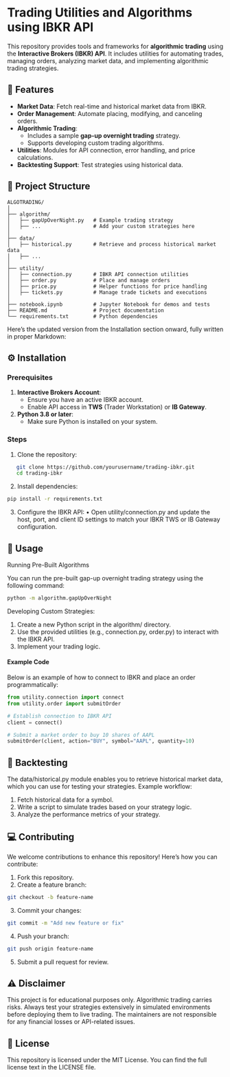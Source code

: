 # Trading Utilities and Algorithms using IBKR API

This repository provides tools and frameworks for **algorithmic trading** using the **Interactive Brokers (IBKR) API**. It includes utilities for automating trades, managing orders, analyzing market data, and implementing algorithmic trading strategies.


## 🌟 Features

- **Market Data**: Fetch real-time and historical market data from IBKR.
- **Order Management**: Automate placing, modifying, and canceling orders.
- **Algorithmic Trading**:
  - Includes a sample **gap-up overnight trading** strategy.
  - Supports developing custom trading algorithms.
- **Utilities**: Modules for API connection, error handling, and price calculations.
- **Backtesting Support**: Test strategies using historical data.


## 📂 Project Structure
```plaintext
ALGOTRADING/
│
├── algorithm/
│   ├── gapUpOverNight.py   # Example trading strategy
│   ├── ...                 # Add your custom strategies here
│
├── data/
│   ├── historical.py       # Retrieve and process historical market data
│   ├── ...                 
│
├── utility/
│   ├── connection.py       # IBKR API connection utilities
│   ├── order.py            # Place and manage orders
│   ├── price.py            # Helper functions for price handling
│   ├── tickets.py          # Manage trade tickets and executions
│
├── notebook.ipynb          # Jupyter Notebook for demos and tests
├── README.md               # Project documentation
└── requirements.txt        # Python dependencies
```
Here’s the updated version from the Installation section onward, fully written in proper Markdown:


## ⚙️ Installation

### Prerequisites
1. **Interactive Brokers Account**:
   - Ensure you have an active IBKR account.
   - Enable API access in **TWS** (Trader Workstation) or **IB Gateway**.
2. **Python 3.8 or later**:
   - Make sure Python is installed on your system.

### Steps
1. Clone the repository:
```bash
   git clone https://github.com/yourusername/trading-ibkr.git
   cd trading-ibkr
```

2.	Install dependencies:
```bash
pip install -r requirements.txt
```

3.	Configure the IBKR API:
	•	Open utility/connection.py and update the host, port, and client ID settings to match your IBKR TWS or IB Gateway configuration.

## 🚀 Usage

Running Pre-Built Algorithms

You can run the pre-built gap-up overnight trading strategy using the following command:

```bash
python -m algorithm.gapUpOverNight
```

Developing Custom Strategies:

1.	Create a new Python script in the algorithm/ directory.
2.	Use the provided utilities (e.g., connection.py, order.py) to interact with the IBKR API.
3.	Implement your trading logic.

#### Example Code

Below is an example of how to connect to IBKR and place an order programmatically:

```python
from utility.connection import connect
from utility.order import submitOrder

# Establish connection to IBKR API
client = connect()

# Submit a market order to buy 10 shares of AAPL
submitOrder(client, action="BUY", symbol="AAPL", quantity=10)
```

## 🧪 Backtesting

The data/historical.py module enables you to retrieve historical market data, which you can use for testing your strategies. Example workflow:

1.	Fetch historical data for a symbol.
2.	Write a script to simulate trades based on your strategy logic.
3.	Analyze the performance metrics of your strategy.

## 💻 Contributing

We welcome contributions to enhance this repository! Here’s how you can contribute:

1.	Fork this repository.
2.	Create a feature branch:

```bash
git checkout -b feature-name
```


3.	Commit your changes:
```bash
git commit -m "Add new feature or fix"
```

4.	Push your branch:
```bash
git push origin feature-name
```

5.	Submit a pull request for review.

## ⚠️ Disclaimer

This project is for educational purposes only. Algorithmic trading carries risks. Always test your strategies extensively in simulated environments before deploying them to live trading. The maintainers are not responsible for any financial losses or API-related issues.

## 📜 License

This repository is licensed under the MIT License. You can find the full license text in the LICENSE file.